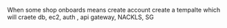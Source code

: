 When some shop onboards means create account create a tempalte which will craete db, ec2, auth , api gateway, NACKLS, SG 
